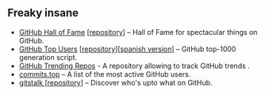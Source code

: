 ## Freaky insane

+ [GitHub Hall of Fame](https://mehulkar.com/github-hall-of-fame/) [[repository](https://GitHub.com/halls-of-fame/GitHub)] – Hall of Fame for spectacular things on GitHub.
+ [GitHub Top Users](https://gist.GitHub.com/paulmillr/2657075/) [[repository](https://GitHub.com/paulmillr/top-GitHub-users)][[spanish version](https://GitHub.com/JJ/top-GitHub-users-data/blob/master/formatted/top-alt-Spain.md)] – GitHub top-1000 generation script.
+ [GitHub Trending Repos](https://github.com/vitalets/github-trending-repos) - A repository allowing to track GitHub trends .
+ [commits.top](https://commits.top/) – A list of the most active GitHub users.
+ [gitstalk ](https://gitstalk.netlify.com/) [[repository](https://github.com/thelittlewonder/gitstalk)] – Discover who's upto what on GitHub.